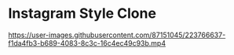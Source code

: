 # Instagram Style Clone


https://user-images.githubusercontent.com/87151045/223766637-f1da4fb3-b689-4083-8c3c-16c4ec49c93b.mp4

